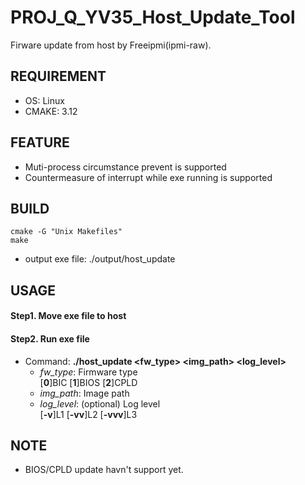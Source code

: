 # PROJ_Q_YV35_Host_Update_Tool
Firware update from host by Freeipmi(ipmi-raw).

## REQUIREMENT
- OS: Linux
- CMAKE: 3.12

## FEATURE
- Muti-process circumstance prevent is supported
- Countermeasure of interrupt while exe running is supported

## BUILD
```
cmake -G "Unix Makefiles"
make
```
- output exe file: ./output/host_update

## USAGE
#### Step1. Move exe file to host
#### Step2. Run exe file
- Command: **./host_update <fw_type> <img_path> <log_level>**
  - *fw_type*: Firmware type\
               [**0**]BIC [**1**]BIOS [**2**]CPLD
  - *img_path*: Image path
  - *log_level*: (optional) Log level\
               [**-v**]L1 [**-vv**]L2 [**-vvv**]L3

## NOTE
- BIOS/CPLD update havn't support yet.
